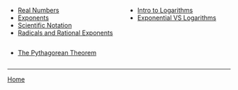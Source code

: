 <div>
  <!-- 1 list -->
  <ul style="display:inline-block; vertical-align:top; margin-right:2em;">
    <li><a href="./algebra/prerequisites/1_Real_Numbers.html">Real Numbers</a></li>
    <li><a href="./algebra/prerequisites/2_Exponents.html">Exponents</a></li>
    <li><a href="./algebra/prerequisites/3_Scientific_Notation.html">Scientific Notation</a></li>
    <li><a href="./algebra/prerequisites/4_Radicals_and_Rational_Exponents.html">Radicals and Rational Exponents</a></li>
  </ul>

  <!-- 2 list -->
  <ul style="display:inline-block; vertical-align:top;">
     <li><a href="./algebra/logarithms/1_Intro_to_Logarithms.html">Intro to Logarithms</a></li>
     <li><a href="./algebra/logarithms/2_Relationship_between_exponential_and_logarithms.html">Exponential VS Logarithms</a></li>
  </ul>

  <!-- 3 list -->
  <ul style="display:inline-block; vertical-align:top;">
    <li><a href="./geometry/1_The_Pythagorean_Theorem.html">The Pythagorean Theorem</a></li>
  </ul>

</div>

---

<!-- haselem Using Rational Exponents grem 4_Radicals_and_Rational_Exponents.html -->

[Home](./../README.md)